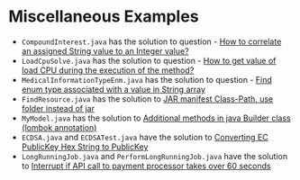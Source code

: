 Miscellaneous Examples
=================================================

- `CompoundInterest.java` has the solution to question - [How to correlate an assigned String value to an Integer value?](https://stackoverflow.com/questions/46751022/how-to-correlate-an-assigned-string-value-to-an-integer-value/46751305#46751305)
- `LoadCpuSolve.java` has the solution to question - [How to get value of load CPU during the execution of the method?](https://stackoverflow.com/questions/46867363/how-to-get-value-of-load-cpu-during-the-execution-of-the-method/46867865#46867865)
- `MedicalInformationTypeEnm.java` has the solution to question - [Find enum type associated with a value in String array](https://stackoverflow.com/questions/46267302/find-enum-type-associated-with-a-value-in-string-array/46267963#46267963)
- `FindResource.java` has the solution to [JAR manifest Class-Path, use folder instead of jar](https://stackoverflow.com/questions/46848816/jar-manifest-class-path-use-folder-instead-of-jar)
- `MyModel.java` has the solution to [Additional methods in java Builder class (lombok annotation)](https://stackoverflow.com/questions/47185622/additional-methods-in-java-builder-class-lombok-annotation/47194753#47194753)
- `ECDSA.java` and `ECDSATest.java` have the solution to [Converting EC PublicKey Hex String to PublicKey](https://stackoverflow.com/questions/50275351/converting-ec-publickey-hex-string-to-publickey)
- `LongRunningJob.java` and `PerformLongRunningJob.java` have the solution to [Interrupt if API call to payment processor takes over 60 seconds
](https://stackoverflow.com/questions/55598657/interrupt-if-api-call-to-payment-processor-takes-over-60-seconds/55700414#55700414)